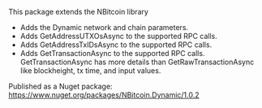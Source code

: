 This package extends the NBitcoin library 
- Adds the Dynamic network and chain parameters. 
- Adds GetAddressUTXOsAsync to the supported RPC calls.
- Adds GetAddressTxIDsAsync to the supported RPC calls.
- Adds GetTransactionAsync to the supported RPC calls.  GetTransactionAsync has more details than GetRawTransactionAsync like blockheight, tx time, and input values.

Published as a Nuget package: https://www.nuget.org/packages/NBitcoin.Dynamic/1.0.2